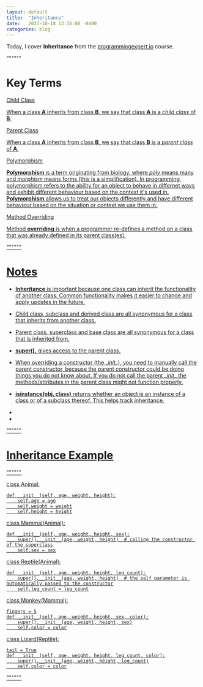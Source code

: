 ```yaml
---
layout: default
title:  "Inheritance"
date:   2023-10-18 13:36:00 -0400
categories: blog
---
```


Today, I cover __Inheritance__ from the [programmingexpert.io][course-site] course.

""""""

# Key Terms

<u>Child Class<u>

When a class __A__ inherits from class __B__, we say that class __A__ is a _child class_ of __B__.

<u>Parent Class<u>

When a class __A__ inherits from class __B__, we say that class __B__ is a _parent class_ of __A__.

<u>Polymorphism<u>

__Polymorphism__ is a term originating from biology, where _poly_ means many and _morphism_ means forms (this is a simplification). In programming, polymorphism refers to the ability for an object to behave in differnet ways and exhibit different behaviour based on the context it's used in. __Polymorphism__ allows us to treat our objects differently and have different behaviour based on the situation or context we use them in.

<u>Method Overriding<u>

Method __overriding__ is when a programmer re-defines a method on a class that was already defined in its parent class(es).

""""""

# Notes

- __Inheritance__ is important because one class can inherit the functionality of another class. Common functionality makes it easier to change and apply updates in the future.

- Child class, subclass and derived class are all synonymous for a class that inherits from another class.

- Parent class, superclass and base class are all synonymous for a class that is inherited from.

- __super().__ gives access to the parent class.

- When overriding a constructor (the \__init__), you need to manually call the parent constructor, because the parent constructor could be doing things you do not know about. If you do not call the parent \__init__ the methods/attributes in the parent class might not function properly. 

- __isinstance(obj, class)__ returns whether an object is an instance of a class or of a subclass thereof. This helps track inheritance.

-

-

""""""

# Inheritance Example

""""""

class Animal:

    def __init__(self, age, weight, height):
        self.age = age
        self.weight = weight
        self.height = height

class Mammal(Animal):

    def __init__(self, age, weight, height, sex):
        super().__init__(age, weight, height)  # calling the constructor of the superclass
        self.sex = sex

class Reptile(Animal):

    def __init__(self, age, weight, height, leg_count):
        super().__init__(age, weight, height)  # the self parameter is automatically passed to the constructor
        self.leg_count = leg_count

class Monkey(Mammal):

    fingers = 5
    def __init__(self, age, weight, height, sex, color):
        super().__init__(age, weight, height, sex)
        self.color = color

class Lizard(Reptile):

    tail = True
    def __init__(self, age, weight, height, leg_count, color):
        super().__init__(age, weight, height, leg_count)
        self.color = color

""""""

[course-site]: https://www.programmingexpert.io/index